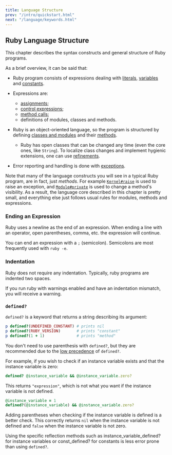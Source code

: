 ```yaml
---
title: Language Structure
prev: "/intro/quickstart.html"
next: "/language/keywords.html"
---
```


## Ruby Language Structure[](#ruby-language-structure)

This chapter describes the syntax constructs and general structure of
Ruby programs.

As a brief overview, it can be said that:

* Ruby program consists of expressions dealing with
  [literals](language/literals.md),
  [variables](language/variables-constants.md) and
  [constants](language/variables-constants.md#constants).
* Expressions are:
  * [assignments](language/assignment.md);
  * [control expressions](language/control-expressions.md);
  * [method calls](language/methods-call.md);
  * definitions of modules, classes and methods.

* Ruby is an object-oriented language, so the program is structured by
  defining [classes and modules](language/modules-classes.md) and their
  [methods](language/methods-def.md).
  * Ruby has open classes that can be changed any time (even the core
    ones, like `String`). To localize class changes and implement
    hygienic extensions, one can use
    [refinements](language/refinements.md).

* Error reporting and handling is done with
  [exceptions](language/exceptions.md).

Note that many of the language constructs you will see in a typical Ruby
program, are in fact, just *methods*. For example <a
href='https://ruby-doc.org/core-2.7.0/Kernel.html#method-i-raise'
class='ruby-doc remote' target='_blank'>`Kernel#raise`</a> is used to
raise an exception, and <a
href='https://ruby-doc.org/core-2.7.0/Module.html#method-i-private'
class='ruby-doc remote' target='_blank'>`Module#private`</a> is used to
change a method's visibility. As a result, the language core described
in this chapter is pretty small, and everything else just follows usual
rules for modules, methods and expressions.



### Ending an Expression[](#ending-an-expression)

Ruby uses a newline as the end of an expression. When ending a line with
an operator, open parentheses, comma, etc. the expression will continue.

You can end an expression with a `;` (semicolon). Semicolons are most
frequently used with `ruby -e`.

### Indentation[](#indentation)

Ruby does not require any indentation. Typically, ruby programs are
indented two spaces.

If you run ruby with warnings enabled and have an indentation mismatch,
you will receive a warning.

### `defined?`[](#defined)

`defined?` is a keyword that returns a string describing its argument:


```ruby
p defined?(UNDEFINED_CONSTANT) # prints nil
p defined?(RUBY_VERSION)       # prints "constant"
p defined?(1 + 1)              # prints "method"
```

You don't need to use parenthesis with `defined?`, but they are
recommended due to the [low precedence](language/precedence.md) of
`defined?`.

For example, if you wish to check if an instance variable exists and
that the instance variable is zero:


```ruby
defined? @instance_variable && @instance_variable.zero?
```

This returns `"expression"`, which is not what you want if the instance
variable is not defined.


```ruby
@instance_variable = 1
defined?(@instance_variable) && @instance_variable.zero?
```

Adding parentheses when checking if the instance variable is defined is
a better check. This correctly returns `nil` when the instance variable
is not defined and `false` when the instance variable is not zero.

Using the specific reflection methods such as
instance\_variable\_defined? for instance variables or const\_defined?
for constants is less error prone than using `defined?`.





